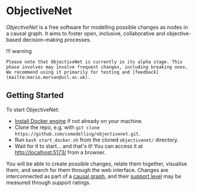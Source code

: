 # ObjectiveNet

*ObjectiveNet* is a free software for modelling possible changes as nodes in a causal graph.
 It aims to foster open, inclusive, collaborative and objective-based decision-making processes.<br>


!!! warning

    Please note that ObjectiveNet is currently in its alpha stage. This phase involves may involve frequent changes, including breaking ones. We recommend using it primarily for testing and [feedback](mailto:mario.morvan@ucl.ac.uk).


## Getting Started

To start ObjectiveNet:

- [Install Docker engine](https://www.docker.com/get-started/) if not already on your machine.
- Clone the repo, e.g. with ```git clone https://github.com/comodelling/objectivenet.git```.
- Run ```bash start_docker.sh``` from the cloned `objectivenet/` directory.
- Wait for it to start... and that's it! You can access it at [http://localhost:5173/](http://localhost:5173/) from a browser.

You will be able to create possible changes, relate them together, visualise them, and search for them through the web interface.
Changes are interconnected as part of a [causal graph](modelling/graph.md), and their [support level](modelling/support.md) may be measured through support ratings.
